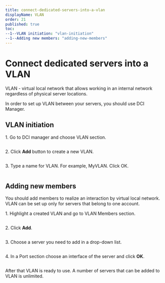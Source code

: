 ```yaml
---
title: connect-dedicated-servers-into-a-vlan
displayName: VLAN
order: 21
published: true
toc:
--1--VLAN initiation: "vlan-initiation"
--1--Adding new members: "adding-new-members"
---
```

# Connect dedicated servers into a VLAN

VLAN - virtual local network that allows working in an internal network regardless of physical server locations.

In order to set up VLAN between your servers, you should use DCI Manager.

## VLAN initiation

1\. Go to DCI manager and choose VLAN section.

<img src="https://assets.gcore.pro/docs/hosting/dedicated-servers/manage/networking/connect-dedicated-servers-into-a-vlan/blobid0.png" alt="">

2\. Click **Add** button to create a new VLAN.

<img src="https://assets.gcore.pro/docs/hosting/dedicated-servers/manage/networking/connect-dedicated-servers-into-a-vlan/blobid1.png" alt="">

3\. Type a name for VLAN. For example, MyVLAN. Click ОК. 

<img src="https://assets.gcore.pro/docs/hosting/dedicated-servers/manage/networking/connect-dedicated-servers-into-a-vlan/blobid5.png" alt="">

## Adding new members

You should add members to realize an interaction by virtual local network. VLAN can be set up only for servers that belong to one account. 

1\. Highlight a created VLAN and go to VLAN Members section. 

<img src="https://assets.gcore.pro/docs/hosting/dedicated-servers/manage/networking/connect-dedicated-servers-into-a-vlan/blobid6.png" alt="">

2\. Click **Add**. 

<img src="https://assets.gcore.pro/docs/hosting/dedicated-servers/manage/networking/connect-dedicated-servers-into-a-vlan/blobid7.png" alt="">

3\. Choose a server you need to add in a drop-down list. 

<img src="https://assets.gcore.pro/docs/hosting/dedicated-servers/manage/networking/connect-dedicated-servers-into-a-vlan/blobid8.png" alt="">

4\. In a Port section choose an interface of the server and click **OK**. 

<img src="https://assets.gcore.pro/docs/hosting/dedicated-servers/manage/networking/connect-dedicated-servers-into-a-vlan/blobid9.png" alt="">

After that VLAN is ready to use. A number of servers that can be added to VLAN is unlimited.